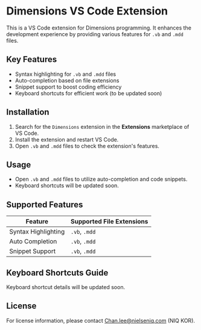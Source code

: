 # Dimensions VS Code Extension

This is a VS Code extension for Dimensions programming. It enhances the development experience by providing various features for `.vb` and `.mdd` files.

## Key Features

- Syntax highlighting for `.vb` and `.mdd` files
- Auto-completion based on file extensions
- Snippet support to boost coding efficiency
- Keyboard shortcuts for efficient work (to be updated soon)

## Installation

1. Search for the `Dimensions` extension in the **Extensions** marketplace of VS Code.
2. Install the extension and restart VS Code.
3. Open `.vb` and `.mdd` files to check the extension's features.

## Usage

- Open `.vb` and `.mdd` files to utilize auto-completion and code snippets.
- Keyboard shortcuts will be updated soon.

## Supported Features

| Feature             | Supported File Extensions |
| ------------------- | ------------------------- |
| Syntax Highlighting | `.vb`, `.mdd`             |
| Auto Completion     | `.vb`, `.mdd`             |
| Snippet Support     | `.vb`, `.mdd`             |

## Keyboard Shortcuts Guide

Keyboard shortcut details will be updated soon.

##

## License

For license information, please contact [Chan.lee@nielseniq.com](mailto:Chan.lee@nielseniq.com) (NIQ KOR).
